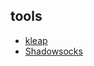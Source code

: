 


## tools

+ [kleap](https://kleape.com/docs/guide/windows-ssr.html)
+ [Shadowsocks](http://www.jeyzhang.com/how-to-install-and-setup-shadowsocks-client-in-different-os.html)
